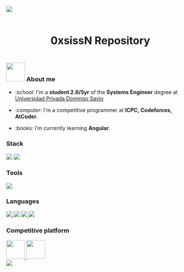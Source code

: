 <!--horizontal divider(gradiant)-->
<img src="https://user-images.githubusercontent.com/73097560/115834477-dbab4500-a447-11eb-908a-139a6edaec5c.gif">

<!--0xsissN-->
<div style="margin-top: 20px; margin-bottom: 20px;" align="center">
    <h1 style="display: inline-block" align="center">0xsissN Repository</h1>
</div>

<div>
<!--- About image --->
  <h3><img src = "https://github.com/7oSkaaa/7oSkaaa/blob/main/Images/about_me.gif?raw=true" width = 50px> About me</h3>
<!--- History --->
  <ul>
    <li><p>:school: I'm a <strong>student 2.6/5yr</strong> of the <strong>Systems Engineer</strong> degree at <a href="https://www.upds.edu.bo/">Universidad Privada Domingo Savio</a></p></li>
    <li><p>:computer: I'm a competitive programmer at <strong>ICPC, Codeforces, AtCoder</strong>.</p></li>
    <li><p>:books: I’m currently learning <strong>Angular</strong>.</p></li>
  </ul>
</div>

<div> 
    <h3>Stack</h3>
    <img src="https://skillicons.dev/icons?i=angular" />
    <a href="https://github.com/0xsissN/shadow-store-go">
        <img src="https://skillicons.dev/icons?i=postgres" />
    </a>
</div>

<div>
    <h3>Tools</h3>
    <img src="https://skillicons.dev/icons?i=git,linux">
</div>

<div>
    <h3>Languages</h3>
    <a href="https://github.com/0xsissN/snake-game-python3">
      <img src="https://skillicons.dev/icons?i=py" />
    </a>
    <img src="https://skillicons.dev/icons?i=cpp" />
    <a href="https://github.com/0xsissN/shadow-store-go">
        <img src="https://skillicons.dev/icons?i=go"/>
    </a>
        <a href="https://github.com/0xsissN/graph-viewer-javascript">
        <img src="https://skillicons.dev/icons?i=js" />
    </a>
</div>

<div>
    <h3>Competitive platform</h3>
    <a href="https://codeforces.com/profile/OracleShadow">
      <img src="https://cdn.iconscout.com/icon/free/png-256/code-forces-3521352-2944796.png" width="50" height="50" />
    </a>
    <a href="https://atcoder.jp/users/OracleShadow">
      <img src="https://th.bing.com/th/id/OIP.7gcvnsKPFq10G-Rb-wqfVgAAAA?rs=1&pid=ImgDetMain" width="50" height="50" />
    </a>
</div>

<!--horizontal divider(gradiant)-->
<img src="https://user-images.githubusercontent.com/73097560/115834477-dbab4500-a447-11eb-908a-139a6edaec5c.gif">
